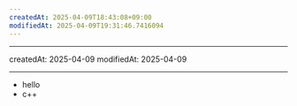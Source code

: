 ```yaml
---
createdAt: 2025-04-09T18:43:08+09:00
modifiedAt: 2025-04-09T19:31:46.7416094
---
```

---
createdAt: 2025-04-09
modifiedAt: 2025-04-09

---

- hello
- c++

